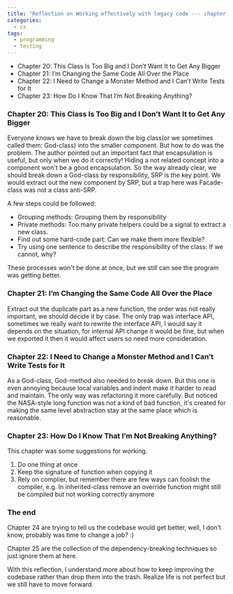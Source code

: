 ```yaml
---
title: "Reflection on Working effectively with legacy code --- chapter 20 to 23"
categories:
  - cs
tags:
  - programming
  - testing
---
```


- Chapter 20: This Class Is Too Big and I Don’t Want It to Get Any Bigger
- Chapter 21: I’m Changing the Same Code All Over the Place
- Chapter 22: I Need to Change a Monster Method and I Can’t Write Tests for It
- Chapter 23: How Do I Know That I’m Not Breaking Anything?

### Chapter 20: This Class Is Too Big and I Don’t Want It to Get Any Bigger

Everyone knows we have to break down the big class(or we sometimes called them: God-class) into the smaller component. But how to do was the problem. The author pointed out an important fact that encapsulation is useful, but only when we do it correctly! Hiding a not related concept into a component won't be a good encapsulation. So the way already clear, we should break down a God-class by responsibility, SRP is the key point. We would extract out the new component by SRP, but a trap here was Facade-class was not a class anti-SRP.

A few steps could be followed:

- Grouping methods: Grouping them by responsibility
- Private methods: Too many private helpers could be a signal to extract a new class.
- Find out some hard-code part: Can we make them more flexible?
- Try using one sentence to describe the responsibility of the class: If we cannot, why?

These processes won't be done at once, but we still can see the program was getting better.

### Chapter 21: I’m Changing the Same Code All Over the Place

Extract out the duplicate part as a new function, the order was not really important, we should decide it by case. The only trap was interface API, sometimes we really want to rewrite the interface API, I would say it depends on the situation, for internal API change it would be fine, but when we exported it then it would affect users so need more consideration.

### Chapter 22: I Need to Change a Monster Method and I Can’t Write Tests for It

As a God-class, God-method also needed to break down. But this one is even annoying because local variables and indent make it harder to read and maintain. The only way was refactoring it more carefully. But noticed the NASA-style long function was not a kind of bad function, it's created for making the same level abstraction stay at the same place which is reasonable.

### Chapter 23: How Do I Know That I’m Not Breaking Anything?

This chapter was some suggestions for working.

1. Do one thing at once
2. Keep the signature of function when copying it
3. Rely on complier, but remember there are few ways can foolish the compiler, e.g. In inherited-class remove an override function might still be compiled but not working correctly anymore

### The end

Chapter 24 are trying to tell us the codebase would get better, well, I don't know, probably was time to change a job? :)

Chapter 25 are the collection of the dependency-breaking techniques so just ignore them at here.

With this reflection, I understand more about how to keep improving the codebase rather than drop them into the trash. Realize life is not perfect but we still have to move forward.
